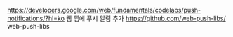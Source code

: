 https://developers.google.com/web/fundamentals/codelabs/push-notifications/?hl=ko
    웹 앱에 푸시 알림 추가
https://github.com/web-push-libs/
    web-push-libs